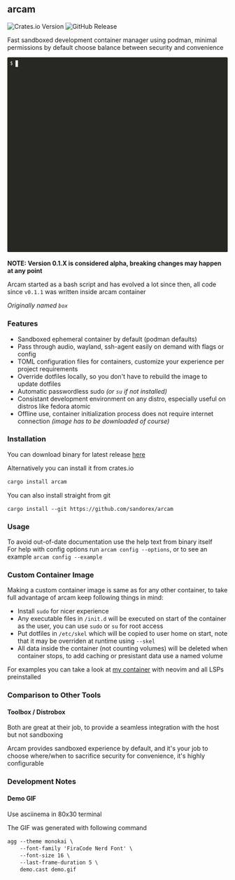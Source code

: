 ## arcam
![Crates.io Version](https://img.shields.io/crates/v/arcam)
![GitHub Release](https://img.shields.io/github/v/release/sandorex/arcam)

Fast sandboxed development container manager using podman, minimal permissions by default choose balance between security and convenience

![Demo GIF](demo.gif)

**NOTE: Version 0.1.X is considered alpha, breaking changes may happen at any point**

Arcam started as a bash script and has evolved a lot since then, all code since `v0.1.1` was written inside arcam container

*Originally named `box`*

### Features
- Sandboxed ephemeral container by default (podman defaults)
- Pass through audio, wayland, ssh-agent easily on demand with flags or config
- TOML configuration files for containers, customize your experience per project requirements
- Override dotfiles locally, so you don't have to rebuild the image to update dotfiles
- Automatic passwordless sudo *(or `su` if not installed)*
- Consistant development environment on any distro, especially useful on distros like fedora atomic
- Offline use, container initialization process does not require internet connection *(image has to be downloaded of course)*

### Installation
You can download binary for latest release [here](https://github.com/sandorex/arcam/releases/latest/download/arcam)

Alternatively you can install it from crates.io
```sh
cargo install arcam
```

You can also install straight from git
```
cargo install --git https://github.com/sandorex/arcam
```

### Usage
To avoid out-of-date documentation use the help text from binary itself\
For help with config options run `arcam config --options`, or to see an example `arcam config --example`

### Custom Container Image
Making a custom container image is same as for any other container, to take full advantage of arcam keep following things in mind:
- Install `sudo` for nicer experience
- Any executable files in `/init.d` will be executed on start of the container as the user, you can use `sudo` or `su` for root access
- Put dotfiles in `/etc/skel` which will be copied to user home on start, note that it may be overriden at runtime using `--skel`
- All data inside the container (not counting volumes) will be deleted when container stops, to add caching or presistant data use a named volume

For examples you can take a look at [my container](https://github.com/sandorex/config/tree/master/boxes) with neovim and all LSPs preinstalled

### Comparison to Other Tools
#### Toolbox / Distrobox
Both are great at their job, to provide a seamless integration with the host but not sandboxing

Arcam provides sandboxed experience by default, and it's your job to choose where/when to sacrifice security for convenience, it's highly configurable

### Development Notes
#### Demo GIF
Use asciinema in 80x30 terminal

The GIF was generated with following command
```
agg --theme monokai \
    --font-family 'FiraCode Nerd Font' \
    --font-size 16 \
    --last-frame-duration 5 \
    demo.cast demo.gif
```
